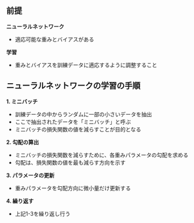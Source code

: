 ## 前提

**ニューラルネットワーク** 
- 適応可能な重みとバイアスがある

**学習**
- 重みとバイアスを訓練データに適応するように調整すること

## ニューラルネットワークの学習の手順

**1. ミニバッチ**
- 訓練データの中からランダムに一部の小さいデータを抽出
- ここで抽出されたデータを「ミニバッチ」と呼ぶ
- ミニバッチの損失関数の値を減らすことが目的となる

**2. 勾配の算出**
- ミニバッチの損失関数を減らすために、各重みパラメータの勾配を求める
- 勾配は、損失関数の値を最も減らす方向を示す

**3. パラメータの更新**
- 重みパラメータを勾配方向に微小量だけ更新する

**4. 繰り返す**
- 上記1-3を繰り返し行う
